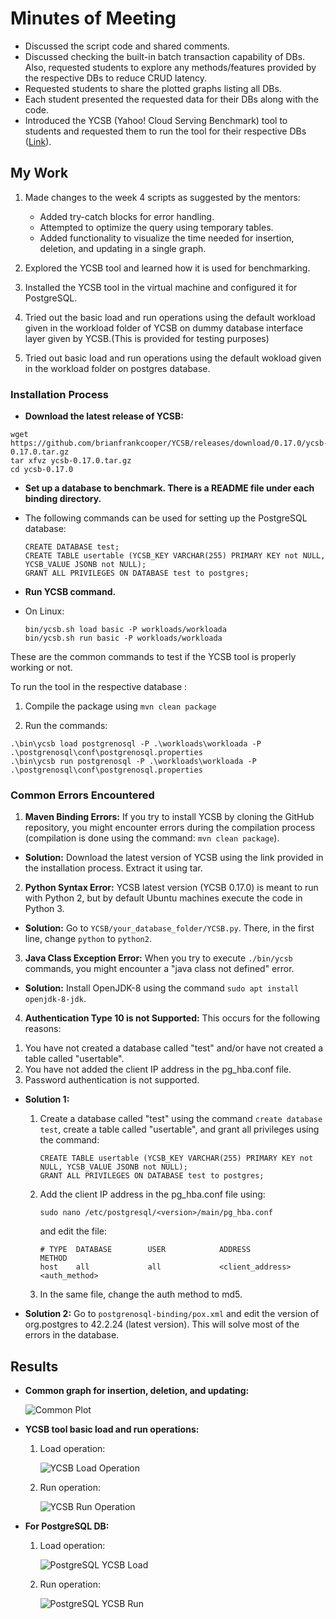 # Minutes of Meeting

- Discussed the script code and shared comments.
- Discussed checking the built-in batch transaction capability of DBs. Also, requested students to explore any methods/features provided by the respective DBs to reduce CRUD latency.
- Requested students to share the plotted graphs listing all DBs.
- Each student presented the requested data for their DBs along with the code.
- Introduced the YCSB (Yahoo! Cloud Serving Benchmark) tool to students and requested them to run the tool for their respective DBs ([Link](https://github.com/brianfrankcooper/YCSB/wiki)).

## My Work

1. Made changes to the week 4 scripts as suggested by the mentors:
   - Added try-catch blocks for error handling.
   - Attempted to optimize the query using temporary tables.
   - Added functionality to visualize the time needed for insertion, deletion, and updating in a single graph.

2. Explored the YCSB tool and learned how it is used for benchmarking.

3. Installed the YCSB tool in the virtual machine and configured it for PostgreSQL.

4. Tried out the basic load and run operations using the default workload given in the workload folder of YCSB on dummy database interface layer given by YCSB.(This is provided for testing purposes)

5. Tried out basic load and run operations using the default wokload given in the workload folder on postgres database.

### Installation Process 

- **Download the latest release of YCSB:**

```
wget https://github.com/brianfrankcooper/YCSB/releases/download/0.17.0/ycsb-0.17.0.tar.gz
tar xfvz ycsb-0.17.0.tar.gz
cd ycsb-0.17.0
```


- **Set up a database to benchmark. There is a README file under each binding directory.**
- The following commands can be used for setting up the PostgreSQL database:
  ```
  CREATE DATABASE test;
  CREATE TABLE usertable (YCSB_KEY VARCHAR(255) PRIMARY KEY not NULL, YCSB_VALUE JSONB not NULL);
  GRANT ALL PRIVILEGES ON DATABASE test to postgres;
  ```

- **Run YCSB command.**
- On Linux:
  ```
  bin/ycsb.sh load basic -P workloads/workloada
  bin/ycsb.sh run basic -P workloads/workloada
  ```

These are the common commands to test if the YCSB tool is properly working or not.

To run the tool in the respective database :

1. Compile the package using `mvn clean package`

2. Run the commands:

```
.\bin\ycsb load postgrenosql -P .\workloads\workloada -P .\postgrenosql\conf\postgrenosql.properties
.\bin\ycsb run postgrenosql -P .\workloads\workloada -P .\postgrenosql\conf\postgrenosql.properties
```

### Common Errors Encountered

1. **Maven Binding Errors:** If you try to install YCSB by cloning the GitHub repository, you might encounter errors during the compilation process (compilation is done using the command: `mvn clean package`).
- **Solution:** Download the latest version of YCSB using the link provided in the installation process. Extract it using tar.

2. **Python Syntax Error:** YCSB latest version (YCSB 0.17.0) is meant to run with Python 2, but by default Ubuntu machines execute the code in Python 3.
- **Solution:** Go to `YCSB/your_database_folder/YCSB.py`. There, in the first line, change `python` to `python2`.

3. **Java Class Exception Error:** When you try to execute `./bin/ycsb` commands, you might encounter a "java class not defined" error.
- **Solution:** Install OpenJDK-8 using the command `sudo apt install openjdk-8-jdk`.

4. **Authentication Type 10 is not Supported:** This occurs for the following reasons:
1) You have not created a database called "test" and/or have not created a table called "usertable".
2) You have not added the client IP address in the pg_hba.conf file.
3) Password authentication is not supported.

- **Solution 1:**
  1) Create a database called "test" using the command `create database test`, create a table called "usertable", and grant all privileges using the command:
     ```
     CREATE TABLE usertable (YCSB_KEY VARCHAR(255) PRIMARY KEY not NULL, YCSB_VALUE JSONB not NULL);
     GRANT ALL PRIVILEGES ON DATABASE test to postgres;
     ```
  2) Add the client IP address in the pg_hba.conf file using:
     ```
     sudo nano /etc/postgresql/<version>/main/pg_hba.conf
     ```
     and edit the file:
     ```
     # TYPE  DATABASE        USER            ADDRESS                 METHOD
     host    all             all             <client_address>        <auth_method>
     ```
  3) In the same file, change the auth method to md5.

- **Solution 2:** Go to `postgrenosql-binding/pox.xml` and edit the version of org.postgres to 42.2.24 (latest version). This will solve most of the errors in the database.

## Results

- **Common graph for insertion, deletion, and updating:**
  
  ![Common Plot](common_plot.png)

- **YCSB tool basic load and run operations:**

  1) Load operation: 
  
     ![YCSB Load Operation](ycsb_load_operation.png)

  2) Run operation:
  
     ![YCSB Run Operation](ycsb_run_operation.png)

- **For PostgreSQL DB:**

  1) Load operation:
  
     ![PostgreSQL YCSB Load](postgres_ycsb_load.png)
  
  2) Run operation:
  
     ![PostgreSQL YCSB Run](postgres_ycsb_run.png)

